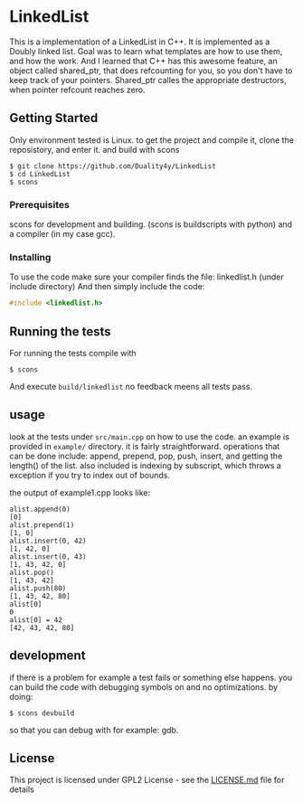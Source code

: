 # LinkedList

This is a implementation of a LinkedList in C++.
It is implemented as a Doubly linked list.
Goal was to learn what templates are how to use them, and how the work.
And I learned that C++ has this awesome feature, an object called shared_ptr,
that does refcounting for you, so you don't have to keep track of your pointers.
Shared_ptr calles the appropriate destructors, when pointer refcount reaches zero.

## Getting Started

Only environment tested is Linux.
to get the project and compile it,
clone the reposistory, and enter it.
and build with scons

```
$ git clone https://github.com/Duality4y/LinkedList
$ cd LinkedList
$ scons
```

### Prerequisites

scons for development and building.
(scons is buildscripts with python)
and a compiler (in my case gcc).

### Installing

To use the code make sure your compiler finds the file: linkedlist.h
(under include directory)
And then simply include the code:
```c++
#include <linkedlist.h>
```

## Running the tests

For running the tests compile with
```
$ scons
```
And execute ```build/linkedlist```
no feedback meens all tests pass.

## usage

look at the tests under ```src/main.cpp```
on how to use the code.
an example is provided in ```example/``` directory.
it is fairly straightforward.
operations that can be done include:
append, prepend, pop, push, insert, and getting the length() of the list.
also included is indexing by subscript,
which throws a exception if you try to index out of bounds.

the output of example1.cpp looks like:
```
alist.append(0)
[0]
alist.prepend(1)
[1, 0]
alist.insert(0, 42)
[1, 42, 0]
alist.insert(0, 43)
[1, 43, 42, 0]
alist.pop()
[1, 43, 42]
alist.push(80)
[1, 43, 42, 80]
alist[0]
0
alist[0] = 42
[42, 43, 42, 80]

```

## development

if there is a problem for example a test fails or something else happens.
you can build the code with debugging symbols on and no optimizations.
by doing:
```
$ scons devbuild
```
so that you can debug with for example: gdb.

## License

This project is licensed under GPL2 License - see the [LICENSE.md](LICENSE.md) file for details


